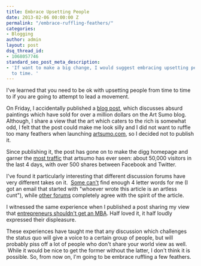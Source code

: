 ```yaml
---
title: Embrace Upsetting People
date: 2013-02-06 00:00:00 Z
permalink: "/embrace-ruffling-feathers/"
categories:
- Blogging
author: admin
layout: post
dsq_thread_id:
- 1068057746
standard_seo_post_meta_description:
- 'If want to make a big change, I would suggest embracing upsetting people from time
  to time. '
---
```


I've learned that you need to be ok with upsetting people from time to time to if you are going to attempt to lead a movement.

On Friday, I accidentally published a [blog post][1], which discusses absurd paintings which have sold for over a million dollars on the Art Sumo blog. Although, I share a view that the art which caters to the rich is somewhat odd, I felt that the post could make me look silly and I did not want to ruffle too many feathers when launching [artsumo.com][2], so I decided not to publish it.

Since publishing it, the post has gone on to make the digg homepage and garner the [most traffic][3] that artsumo has ever seen: about 50,000 visitors in the last 4 days, with over 500 shares between Facebook and Twitter.

I've found it particularly interesting that different discussion forums have very different takes on it.  [Some can't][4] find enough 4 letter words for me (I got an email that started with "whoever wrote this article is an artless cunt"), while [other forums][5] completely agree with the spirit of the article.

I witnessed the same experience when I published a post sharing my view that [entrepreneurs shouldn't get an MBA][6]. Half loved it, it half loudly expressed their displeasure.

These experiences have taught me that any discussion which challenges the status quo will give a voice to a certain group of people, but will probably piss off a lot of people who don't share your world view as well.  While it would be nice to get the former without the latter, I don't think it is possible. So, from now on, I'm going to be embrace ruffling a few feathers.

[1]: http://www.artsumo.com/blog/post/4
[2]: http://www.artsumo.com
[3]: http://sharedcount.com/?url=http://www.artsumo.com/blog/post/4
[4]: http://news.ycombinator.com/item?id=5158036
[5]: http://www.reddit.com/r/WTF/comments/17o226/look_i_know_art_is_subjective_and_all_but_this_is/
[6]: http://naysawn.com/hey-entrepreneur-please-dont-get-an-mba/